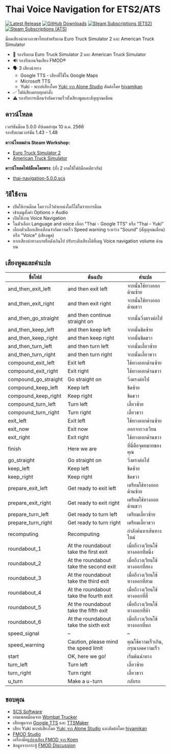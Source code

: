 # Thai Voice Navigation for ETS2/ATS
[![Latest Release](https://img.shields.io/github/v/release/lazywasabi/ets2-thai-navigation?label=Latest%20Version&logo=github)](https://github.com/lazywasabi/ets2-thai-navigation/releases)
[![GitHub Downloads](https://img.shields.io/github/downloads/lazywasabi/ets2-thai-navigation/total?label=Downloads&logo=github)](https://github.com/lazywasabi/ets2-thai-navigation/releases)
[![Steam Subscriptions (ETS2)](https://img.shields.io/steam/subscriptions/1764313195?label=Steam%20Subscriptions%20%28ETS2%29&logo=steam)](https://steamcommunity.com/sharedfiles/filedetails/?id=1764313195)
[![Steam Subscriptions (ATS)](https://img.shields.io/steam/subscriptions/1900877329?label=Steam%20Subscriptions%20%28ATS%29&logo=steam)](https://steamcommunity.com/sharedfiles/filedetails/?id=1900877329)

ม็อดเสียงนำทางภาษาไทยสำหรับเกม Euro Truck Simulator 2 และ American Truck Simulator

- 🚚 รองรับเกม Euro Truck Simulator 2 และ American Truck Simulator
- 🔊 รองรับเอนจินเสียง FMOD®
- 🗣 3 เสียงนำทาง
  - Google TTS - เสียงที่ใช้ใน Google Maps
  - Microsoft TTS
  - Yuki - พากย์เสียงโดย [Yuki จาก Alone Studio](https://www.youtube.com/channel/UCp9esxbHaanP3hBLgfO96pQ) ตัดต่อโดย [hiyamikan](https://www.instagram.com/hiyamikan/)
- ✅ ไฟล์เสียงครบทุกคำสั่ง
- ⚠️ รองรับการเตือนจำกัดความเร็วทั้งเสียงพูดและสัญญาณเตือน

## ดาวน์โหลด

เวอร์ชันม็อด 5.0.0 อัปเดตล่าสุด 10 ต.ค. 2566  
รองรับเกมเวอร์ชัน 1.43 - 1.48

**ดาวน์โหลดผ่าน Steam Workshop:**
- [Euro Truck Simulator 2](https://steamcommunity.com/sharedfiles/filedetails/?id=1764313195)
- [American Truck Simulator](https://steamcommunity.com/sharedfiles/filedetails/?id=1900877329)

**ดาวน์โหลดไฟล์ม็อดโดยตรง:** (ทั้ง 2 เกมใช้ไฟล์ม็อดเดียวกัน)
- [thai-navigation-5.0.0.scs](https://github.com/lazywasabi/ets2-thai-navigation/releases/download/v5.0.0/thai-navigation.scs)

## วิธีใช้งาน

- เปิดใช้งานม็อด โดยวางไว้ตำแหน่งใดก็ได้ในรายการม็อด
- เข้าเมนูตั้งค่า Options > Audio
- เปิดใช้งาน Voice Navigation
- ในตัวเลือก Language and voice เลือก "Thai - Google TTS" หรือ "Thai - Yuki"
- เลือกตัวเลือกเสียงเตือนจำกัดความเร็ว Speed warning ระหว่าง "Sound" (สัญญาณเตือน) หรือ "Voice" (เสียงพูด)
- หากเสียงนำทางเบาหรือดังเกินไป ปรับระดับเสียงได้ที่เมนู Voice navigation volume ด้านบน

## เสียงพูดและคำแปล

| **ชื่อไฟล์**         | **ต้นฉบับ**                            | **คำแปล**                           |
| -------------------- | -------------------------------------- | ----------------------------------- |
| and_then_exit_left   | and then exit left                     | จากนั้นใช้ทางออกด้านซ้าย            |
| and_then_exit_right  | and then exit right                    | จากนั้นใช้ทางออกด้านขวา             |
| and_then_go_straight | and then continue straight on          | จากนั้นวิ่งตรงต่อไป                 |
| and_then_keep_left   | and then keep left                     | จากนั้นชิดซ้าย                      |
| and_then_keep_right  | and then keep right                    | จากนั้นชิดขวา                       |
| and_then_turn_left   | and then turn left                     | จากนั้นเลี้ยวซ้าย                    |
| and_then_turn_right  | and then turn right                    | จากนั้นเลี้ยวขวา                   |
| compound_exit_left   | Exit left                              | ใช้ทางออกด้านซ้าย                   |
| compound_exit_right  | Exit right                             | ใช้ทางออกด้านขวา                    |
| compound_go_straight | Go straight on                         | วิ่งตรงต่อไป                        |
| compound_keep_left   | Keep left                              | ชิดซ้าย                             |
| compound_keep_right  | Keep right                             | ชิดขวา                              |
| compound_turn_left   | Turn left                              | เลี้ยวซ้าย                          |
| compound_turn_right  | Turn right                             | เลี้ยวขวา                           |
| exit_left            | Exit left                              | ใช้ทางออกด้านซ้าย                   |
| exit_now             | Exit now                               | ออกจากวงเวียน                       |
| exit_right           | Exit right                             | ใช้ทางออกด้านขวา                    |
| finish               | Here we are                            | ที่นี่คือจุดหมายของคุณ              |
| go_straight          | Go straight on                         | วิ่งตรงต่อไป                        |
| keep_left            | Keep left                              | ชิดซ้าย                             |
| keep_right           | Keep right                             | ชิดขวา                              |
| prepare_exit_left    | Get ready to exit left                 | เตรียมใช้ทางออกด้านซ้าย             |
| prepare_exit_right   | Get ready to exit right                | เตรียมใช้ทางออกด้านขวา              |
| prepare_turn_left    | Get ready to turn left                 | เตรียมเลี้ยวซ้าย                     |
| prepare_turn_right   | Get ready to turn right                | เตรียมเลี้ยวขวา                    |
| recomputing          | Recomputing                            | กำลังค้นหาเส้นทางใหม่               |
| roundabout_1         | At the roundabout take the first exit  | เมื่อถึงวงเวียนใช้ทางออกที่หนึ่ง    |
| roundabout_2         | At the roundabout take the second exit | เมื่อถึงวงเวียนใช้ทางออกที่สอง      |
| roundabout_3         | At the roundabout take the third exit  | เมื่อถึงวงเวียนใช้ทางออกที่สาม      |
| roundabout_4         | At the roundabout take the fourth exit | เมื่อถึงวงเวียนใช้ทางออกที่สี่      |
| roundabout_5         | At the roundabout take the fifth exit  | เมื่อถึงวงเวียนใช้ทางออกที่ห้า      |
| roundabout_6         | At the roundabout take the sixth exit  | เมื่อถึงวงเวียนใช้ทางออกที่หก       |
| speed_signal         | –                                      | –                                   |
| speed_warning        | Caution, please mind the speed limit   | คุณใช้ความเร็วเกิน, กรุณาลดความเร็ว |
| start                | OK, here we go!                        | เริ่มต้นนำทาง                       |
| turn_left            | Turn left                              | เลี้ยวซ้าย                          |
| turn_right           | Turn right                             | เลี้ยวขวา                           |
| u_turn               | Make a u-turn                          | กลับรถ                              |

## ขอบคุณ

- [SCS Software](https://scssoft.com/)
- เทมเพลตม็อดจาก [Wombat Trucker](https://www.youtube.com/watch?v=ax-6sP_PVpU)
- เสียงพูดจาก [Google TTS](https://cloud.google.com/text-to-speech) และ [TTSMaker](https://ttsmaker.com/)
- เสียง Yuki พากย์เสียงโดย [Yuki จาก Alone Studio](https://www.youtube.com/channel/UCp9esxbHaanP3hBLgfO96pQ) และตัดต่อโดย [hiyamikan](https://www.instagram.com/hiyamikan/)
- [FMOD Studio](https://www.fmod.com/studio)
- เครื่องมือ[แปลงเสียง FMOD จาก Koen](https://forum.scssoft.com/viewtopic.php?f=201&t=282438)
- ข้อมูลจากกระทู้ [FMOD Discussion](https://forum.scssoft.com/viewtopic.php?f=178&t=281124)

